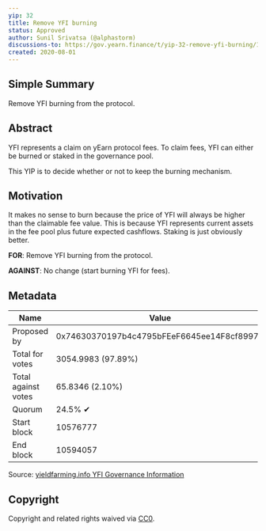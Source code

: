 ```yaml
---
yip: 32
title: Remove YFI burning
status: Approved
author: Sunil Srivatsa (@alphastorm)
discussions-to: https://gov.yearn.finance/t/yip-32-remove-yfi-burning/1907
created: 2020-08-01
---
```


## Simple Summary
Remove YFI burning from the protocol.

## Abstract
YFI represents a claim on yEarn protocol fees. To claim fees, YFI can either be burned or staked in the governance pool.

This YIP is to decide whether or not to keep the burning mechanism.

## Motivation
It makes no sense to burn because the price of YFI will always be higher than the claimable fee value. This is because YFI represents current assets in the fee pool plus future expected cashflows. Staking is just obviously better.

**FOR**: Remove YFI burning from the protocol.

**AGAINST**: No change (start burning YFI for fees).

## Metadata

| Name                | Value                                      |
|---------------------|--------------------------------------------|
| Proposed by         | 0x74630370197b4c4795bFEeF6645ee14F8cf8997D |
| Total for votes     | 3054.9983 (97.89%)                         |
| Total against votes | 65.8346 (2.10%)                            |
| Quorum              | 24.5% ✔                                    |
| Start block         | 10576777                                   |
| End block           | 10594057                                   |

Source: [yieldfarming.info YFI Governance Information](https://yieldfarming.info/yearn/vote/)

## Copyright
Copyright and related rights waived via [CC0](https://creativecommons.org/publicdomain/zero/1.0/).
